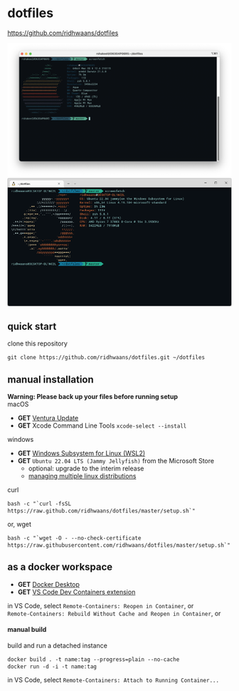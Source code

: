 # dotfiles
 https://github.com/ridhwaans/dotfiles

![screenfetch_mac](images/screenfetch-mac.png)
![screenfetch_windows](images/screenfetch-windows.png)

## quick start
clone this repository
```
git clone https://github.com/ridhwaans/dotfiles.git ~/dotfiles
```

## manual installation
**Warning: Please back up your files before running setup**  
macOS
- **GET** [Ventura Update](https://support.apple.com/macos/upgrade)  
- **GET** Xcode Command Line Tools `xcode-select --install`

windows
- **GET** [Windows Subsystem for Linux (WSL2)](https://learn.microsoft.com/en-us/windows/wsl/install#update-to-wsl-2)  
- **GET** `Ubuntu 22.04 LTS (Jammy Jellyfish)` from the Microsoft Store
    - optional: upgrade to the interim release
    - [managing multiple linux distributions](https://learn.microsoft.com/en-us/windows/wsl/wsl-config#managing-multiple-linux-distributions)   

curl
```
bash -c "`curl -fsSL https://raw.github.com/ridhwaans/dotfiles/master/setup.sh`"
```
or, wget
```
bash -c "`wget -O - --no-check-certificate https://raw.githubusercontent.com/ridhwaans/dotfiles/master/setup.sh`"
```

## as a docker workspace
- **GET** [Docker Desktop](https://www.docker.com/products/docker-desktop/)  
- **GET** [VS Code Dev Containers extension](https://marketplace.visualstudio.com/items?itemName=ms-vscode-remote.remote-containers)  

in VS Code, select `Remote-Containers: Reopen in Container`, or  
`Remote-Containers: Rebuild Without Cache and Reopen in Container`, or  

#### manual build
build and run a detached instance
```
docker build . -t name:tag --progress=plain --no-cache
docker run -d -i -t name:tag
```
in VS Code, select `Remote-Containers: Attach to Running Container...`  
